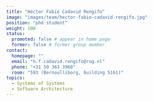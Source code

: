 ```yaml
---
title: "Héctor Fabio Cadavid Rengifo"
image: "images/team/hector-fabio-cadavid-rengifo.jpg"
position: "phd student"
weight: 100
status:
  promoted: false # appear in home page
  former: false # former group member
contact:
  homepage: ""
  email: "h.f.cadavid.rengifo@rug.nl"
  phone: "+31 50 363 3968"
  room: "593 (Bernoulliborg, building 5161)"
topics:
  - Systems of Systems 
  - Software Architecture 
---
```


